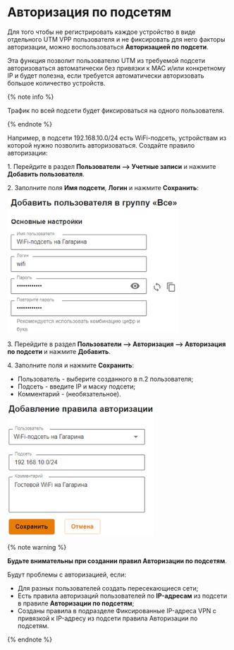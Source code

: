 # Авторизация по подсетям

Для того чтобы не регистрировать каждое устройство в виде отдельного UTM VPP пользователя и не фиксировать для него факторы авторизации, можно воспользоваться **Авторизацией по подсети**.

Эта функция позволит пользователю UTM из требуемой подсети авторизоваться автоматически без привязки к MAC и/или конкретному IP и будет полезна, если требуется автоматически авторизовать большое количество устройств.

{% note info %}

Трафик по всей подсети будет фиксироваться на одного пользователя.

{% endnote %}

Например, в подсети 192.168.10.0/24 есть WiFi-подсеть, устройствам из которой нужно позволить авторизоваться. Создайте правило авторизации:

1\. Перейдите в раздел **Пользователи –> Учетные записи** и нажмите **Добавить пользователя**.

2\. Заполните поля **Имя подсети**, **Логин** и нажмите **Сохранить**:

![](../../../../_images/authorization-by-subnet.png)

3\. Перейдите в раздел **Пользователи –> Авторизация –> Авторизация по подсети** и нажмите **Добавить**.

4\. Заполните поля и нажмите **Сохранить**:

* Пользователь - выберите созданного в п.2 пользователя;
* Подсеть - введите IP и маску подсети;
* Комментарий - (необязательное).

![](../../../../_images/authorization-by-subnet1.png)

{% note warning %}

**Будьте внимательны при создании правил Авторизации по подсетям**.

Будут проблемы с авторизацией, если:

* Для разных пользователей создать пересекающиеся сети;
* Есть правила авторизаций пользователей по **IP-адресам** из подсети в правиле **Авторизации по подсетям**;
* Созданы правила в подразделе Фиксированные IP-адреса VPN с привязкой к IP-адресу из подсети правила Авторизации по подсетям.

{% endnote %}

